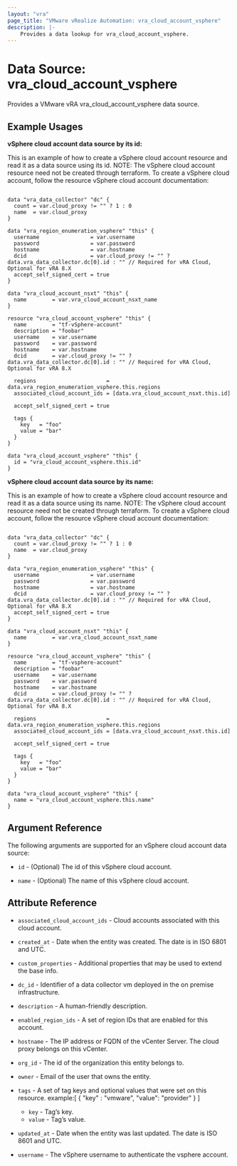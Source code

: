 ```yaml
---
layout: "vra"
page_title: "VMware vRealize Automation: vra_cloud_account_vsphere"
description: |-
    Provides a data lookup for vra_cloud_account_vsphere.
---
```


# Data Source: vra\_cloud\_account\_vsphere

Provides a VMware vRA vra_cloud_account_vsphere data source.

## Example Usages

**vSphere cloud account data source by its id:**

This is an example of how to create a vSphere cloud account resource and read it as a data source using its id.
NOTE: The vSphere cloud account resource need not be created through terraform.
To create a vSphere cloud account, follow the resource vSphere cloud account documentation:

```hcl

data "vra_data_collector" "dc" {
  count = var.cloud_proxy != "" ? 1 : 0
  name  = var.cloud_proxy
}

data "vra_region_enumeration_vsphere" "this" {
  username                = var.username
  password                = var.password
  hostname                = var.hostname
  dcid                    = var.cloud_proxy != "" ? data.vra_data_collector.dc[0].id : "" // Required for vRA Cloud, Optional for vRA 8.X
  accept_self_signed_cert = true
}

data "vra_cloud_account_nsxt" "this" {
  name        = var.vra_cloud_account_nsxt_name
}

resource "vra_cloud_account_vsphere" "this" {
  name        = "tf-vSphere-account"
  description = "foobar"
  username    = var.username
  password    = var.password
  hostname    = var.hostname
  dcid        = var.cloud_proxy != "" ? data.vra_data_collector.dc[0].id : "" // Required for vRA Cloud, Optional for vRA 8.X

  regions                      = data.vra_region_enumeration_vsphere.this.regions
  associated_cloud_account_ids = [data.vra_cloud_account_nsxt.this.id]

  accept_self_signed_cert = true

  tags {
    key   = "foo"
    value = "bar"
  }
}

data "vra_cloud_account_vsphere" "this" {
  id = "vra_cloud_account_vsphere.this.id"
}

```

**vSphere cloud account data source by its name:**

This is an example of how to create a vSphere cloud account resource and read it as a data source using its name.
NOTE: The vSphere cloud account resource need not be created through terraform.
To create a vSphere cloud account, follow the resource vSphere cloud account documentation:

```hcl

data "vra_data_collector" "dc" {
  count = var.cloud_proxy != "" ? 1 : 0
  name  = var.cloud_proxy
}

data "vra_region_enumeration_vsphere" "this" {
  username                = var.username
  password                = var.password
  hostname                = var.hostname
  dcid                    = var.cloud_proxy != "" ? data.vra_data_collector.dc[0].id : "" // Required for vRA Cloud, Optional for vRA 8.X
  accept_self_signed_cert = true
}

data "vra_cloud_account_nsxt" "this" {
  name        = var.vra_cloud_account_nsxt_name
}

resource "vra_cloud_account_vsphere" "this" {
  name        = "tf-vsphere-account"
  description = "foobar"
  username    = var.username
  password    = var.password
  hostname    = var.hostname
  dcid        = var.cloud_proxy != "" ? data.vra_data_collector.dc[0].id : "" // Required for vRA Cloud, Optional for vRA 8.X

  regions                      = data.vra_region_enumeration_vsphere.this.regions
  associated_cloud_account_ids = [data.vra_cloud_account_nsxt.this.id]

  accept_self_signed_cert = true

  tags {
    key   = "foo"
    value = "bar"
  }
}

data "vra_cloud_account_vsphere" "this" {
  name = "vra_cloud_account_vsphere.this.name"
}

```



## Argument Reference

The following arguments are supported for an vSphere cloud account data source:

* `id` - (Optional) The id of this vSphere cloud account.

* `name` - (Optional) The name of this vSphere cloud account.

## Attribute Reference

* `associated_cloud_account_ids` - Cloud accounts associated with this cloud account.

* `created_at` - Date when the entity was created. The date is in ISO 6801 and UTC.

* `custom_properties` - Additional properties that may be used to extend the base info.

* `dc_id` - Identifier of a data collector vm deployed in the on premise infrastructure.

* `description` - A human-friendly description.

* `enabled_region_ids` - A set of region IDs that are enabled for this account.

* `hostname` - The IP address or FQDN of the vCenter Server. The cloud proxy belongs on this vCenter.

* `org_id` - The id of the organization this entity belongs to.

* `owner` - Email of the user that owns the entity.

* `tags` - A set of tag keys and optional values that were set on this resource.
example:[ { "key" : "vmware", "value": "provider" } ]
  * `key` - Tag’s key.
  * `value` - Tag’s value.

* `updated_at` - Date when the entity was last updated. The date is ISO 8601 and UTC.

* `username` - The vSphere username to authenticate the vsphere account.

